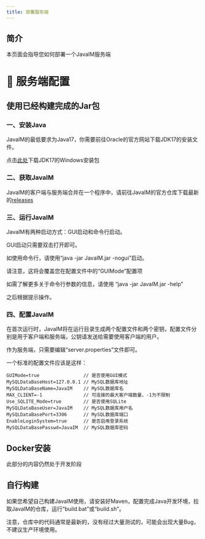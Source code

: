 ```yaml
---
title: 部署服务端
---
```


## 简介

本页面会指导您如何部署一个JavaIM服务端

# 📝 服务端配置

## 使用已经构建完成的Jar包

### 一、安装Java

JavaIM的最低要求为Java17，你需要前往Oracle的官方网站下载JDK17的安装文件。

点击[此处](https://download.oracle.com/java/17/latest/jdk-17\_windows-x64\_bin.exe)下载JDK17的Windows安装包

### 二、获取JavaIM

JavaIM的客户端与服务端合并在一个程序中，请前往JavaIM的官方仓库下载最新的[releases](https://github.com/JavaIM/JavaIM/releases)

### 三、运行JavaIM

JavaIM有两种启动方式：GUI启动和命令行启动。

GUI启动只需要双击打开即可。

如使用命令行，请使用“java -jar JavaIM.jar -nogui”启动。

请注意，这将会覆盖您在配置文件中的“GUIMode”配置项

如需了解更多关于命令行参数的信息，请使用
“java -jar JavaIM.jar -help”

之后根据提示操作。

### 四、配置JavaIM

在首次运行时，JavaIM将在运行目录生成两个配置文件和两个密钥，配置文件分别是用于客户端和服务端，公钥请发送给需要使用客户端的用户。

作为服务端，只需要编辑“server.properties”文件即可。

一个标准的配置文件应该是这样：

```properties
GUIMode=true                // 是否使用GUI模式
MySQLDataBaseHost=127.0.0.1 // MySQL数据库地址
MySQLDataBaseName=JavaIM    // MySQL数据库名
MAX_CLIENT=-1               // 可连接的最大客户端数量，-1为不限制
Use_SQLITE_Mode=true        // 是否使用SQLite
MySQLDataBaseUser=JavaIM    // MySQL数据库用户名
MySQLDataBasePort=3306      // MySQL数据库端口
EnableLoginSystem=true      // 是否启用登录系统
MySQLDataBasePasswd=JavaIM  // MySQL数据库密码
```

## Docker安装

此部分的内容仍然处于开发阶段

## 自行构建

如果您希望自己构建JavaIM使用，请安装好Maven，配置完成Java开发环境，拉取JavaIM的仓库，运行“build.bat”或“build.sh”。

注意，仓库中的代码通常是最新的，没有经过大量测试的，可能会出现大量Bug，不建议生产环境使用。
